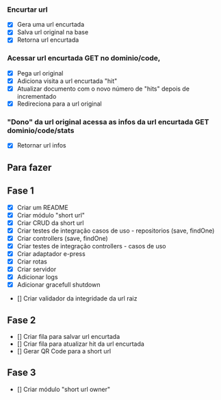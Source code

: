 ### Encurtar url

- [x] Gera uma url encurtada
- [x] Salva url original na base
- [x] Retorna url encurtada

### Acessar url encurtada GET no dominio/code,

- [x] Pega url original
- [x] Adiciona visita a url encurtada "hit"
- [x] Atualizar documento com o novo número de "hits" depois de incrementado
- [x] Redireciona para a url original

### "Dono" da url original acessa as infos da url encurtada GET dominio/code/stats

- [x] Retornar url infos

## Para fazer

## Fase 1

- [x] Criar um README
- [x] Criar módulo "short url"
- [x] Criar CRUD da short url
- [x] Criar testes de integração casos de uso - repositorios (save, findOne)
- [x] Criar controllers (save, findOne)
- [x] Criar testes de integração controllers - casos de uso
- [x] Criar adaptador e-press
- [x] Criar rotas
- [x] Criar servidor
- [x] Adicionar logs
- [x] Adicionar gracefull shutdown
- [] Criar validador da integridade da url raiz

## Fase 2

- [] Criar fila para salvar url encurtada
- [] Criar fila para atualizar hit da url encurtada
- [] Gerar QR Code para a short url

## Fase 3

- [] Criar módulo "short url owner"
